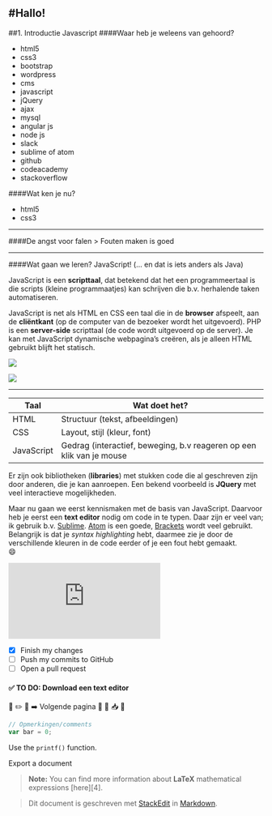 #Hallo!
---
##1. Introductie Javascript
####Waar heb je weleens van gehoord?

- html5
- css3
- bootstrap
- wordpress
- cms
- javascript
- jQuery
- ajax
- mysql
- angular js
- node js
- slack
- sublime of atom
- github
- codeacademy
- stackoverflow

####Wat ken je nu?
- html5
- css3

---

####De angst voor falen > Fouten maken is goed

---

####Wat gaan we leren? JavaScript!
(... en dat is iets anders als Java)


JavaScript is een **scripttaal**, dat betekend dat het een programmeertaal is die scripts (kleine programmaatjes) kan schrijven die b.v. herhalende taken automatiseren.

JavaScript is net als HTML en CSS een taal die in de **browser** afspeelt, aan de **cliëntkant** (op de computer van de bezoeker wordt het uitgevoerd). 
PHP is een **server-side** scripttaal (de code wordt uitgevoerd op de server). Je kan met JavaScript dynamische webpagina’s creëren, als je alleen HTML gebruikt blijft het statisch.

![](https://sdz-upload.s3.amazonaws.com/prod/upload/p1ch1_JavaScript%20client%20-%20New%20Page.png)


![](http://blog.teamtreehouse.com/wp-content/uploads/2014/11/progressive-enhancement.png)

----


Taal     | Wat doet het?
-------- | ---
HTML | Structuur (tekst, afbeeldingen)
CSS    | Layout, stijl (kleur, font)
JavaScript     | Gedrag (interactief, beweging, b.v reageren op een klik van je mouse

Er zijn ook bibliotheken (**libraries**) met stukken code die al geschreven zijn door anderen, die je kan aanroepen. Een bekend voorbeeld is **JQuery** met veel interactieve mogelijkheden. 

Maar nu gaan we eerst kennismaken met de basis van JavaScript. 
Daarvoor heb je eerst een **text editor** nodig om code in te typen. Daar zijn er veel van; ik gebruik b.v. [Sublime](http://www.sublimetext.com/). [Atom](https://atom.io/) is een goede, [Brackets](http://brackets.io/) wordt veel gebruikt. 
Belangrijk is dat je *syntax highlighting* hebt, daarmee zie je door de verschillende kleuren in de code eerder of je een fout hebt gemaakt.  
  :smile:

![](https://ixquick-proxy.com/do/spg/show_picture.pl?l=english&rais=1&oiu=http://gunnariauvinen.com/content/images/2015/04/01_basic_javascript_syntax_highlighting-1.png&sp=1a0c0b009c0e30b60bd87a2be2815c71)

- [x] Finish my changes
- [ ] Push my commits to GitHub
- [ ] Open a pull request

#### :white_check_mark: **TO DO:** Download een text editor    
 :checkered_flag:
 :pencil2:
  :memo:
 :arrow_right: Volgende pagina
  :open_file_folder:
   :page_facing_up:
    :inbox_tray:
     :calendar:

```javascript
// Opmerkingen/comments
var bar = 0;
```
Use the `printf()` function.


<i class="icon-hdd"></i> Export a document
> **Note:** You can find more information about **LaTeX** mathematical expressions [here][4].  


> Dit document is geschreven met [StackEdit](https://stackedit.io/) in [Markdown](https://help.github.com/articles/basic-writing-and-formatting-syntax).